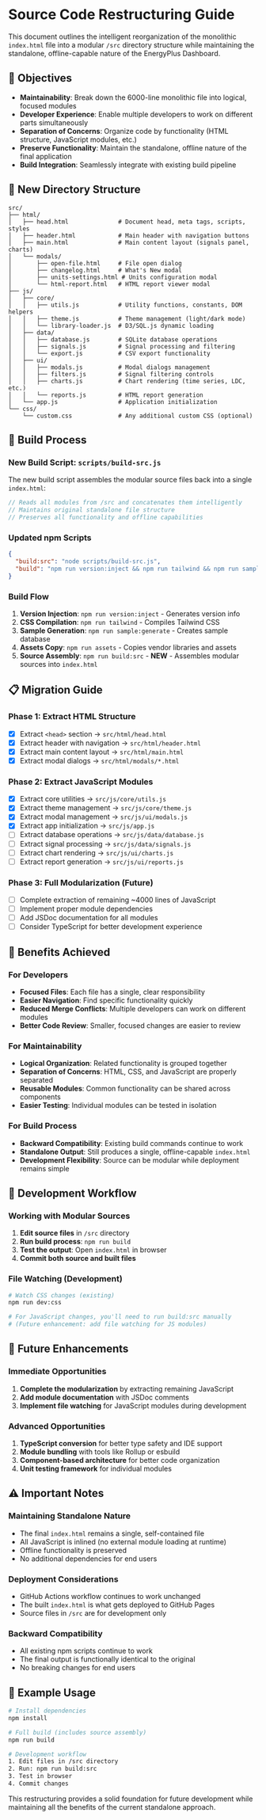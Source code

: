 # Source Code Restructuring Guide

This document outlines the intelligent reorganization of the monolithic `index.html` file into a modular `/src` directory structure while maintaining the standalone, offline-capable nature of the EnergyPlus Dashboard.

## 🎯 Objectives

- **Maintainability**: Break down the 6000-line monolithic file into logical, focused modules
- **Developer Experience**: Enable multiple developers to work on different parts simultaneously
- **Separation of Concerns**: Organize code by functionality (HTML structure, JavaScript modules, etc.)
- **Preserve Functionality**: Maintain the standalone, offline nature of the final application
- **Build Integration**: Seamlessly integrate with existing build pipeline

## 📁 New Directory Structure

```
src/
├── html/
│   ├── head.html              # Document head, meta tags, scripts, styles
│   ├── header.html            # Main header with navigation buttons
│   ├── main.html              # Main content layout (signals panel, charts)
│   └── modals/
│       ├── open-file.html     # File open dialog
│       ├── changelog.html     # What's New modal
│       ├── units-settings.html # Units configuration modal
│       └── html-report.html   # HTML report viewer modal
├── js/
│   ├── core/
│   │   ├── utils.js           # Utility functions, constants, DOM helpers
│   │   ├── theme.js           # Theme management (light/dark mode)
│   │   └── library-loader.js  # D3/SQL.js dynamic loading
│   ├── data/
│   │   ├── database.js        # SQLite database operations
│   │   ├── signals.js         # Signal processing and filtering
│   │   └── export.js          # CSV export functionality
│   ├── ui/
│   │   ├── modals.js          # Modal dialogs management
│   │   ├── filters.js         # Signal filtering controls
│   │   ├── charts.js          # Chart rendering (time series, LDC, etc.)
│   │   └── reports.js         # HTML report generation
│   └── app.js                 # Application initialization
└── css/
    └── custom.css             # Any additional custom CSS (optional)
```

## 🔧 Build Process

### New Build Script: `scripts/build-src.js`

The new build script assembles the modular source files back into a single `index.html`:

```javascript
// Reads all modules from /src and concatenates them intelligently
// Maintains original standalone file structure
// Preserves all functionality and offline capabilities
```

### Updated npm Scripts

```json
{
  "build:src": "node scripts/build-src.js",
  "build": "npm run version:inject && npm run tailwind && npm run sample:generate && npm run assets && npm run build:src"
}
```

### Build Flow

1. **Version Injection**: `npm run version:inject` - Generates version info
2. **CSS Compilation**: `npm run tailwind` - Compiles Tailwind CSS
3. **Sample Generation**: `npm run sample:generate` - Creates sample database
4. **Assets Copy**: `npm run assets` - Copies vendor libraries and assets
5. **Source Assembly**: `npm run build:src` - **NEW** - Assembles modular sources into `index.html`

## 📋 Migration Guide

### Phase 1: Extract HTML Structure
- [x] Extract `<head>` section → `src/html/head.html`
- [x] Extract header with navigation → `src/html/header.html`
- [x] Extract main content layout → `src/html/main.html`
- [x] Extract modal dialogs → `src/html/modals/*.html`

### Phase 2: Extract JavaScript Modules
- [x] Extract core utilities → `src/js/core/utils.js`
- [x] Extract theme management → `src/js/core/theme.js`
- [x] Extract modal management → `src/js/ui/modals.js`
- [x] Extract app initialization → `src/js/app.js`
- [ ] Extract database operations → `src/js/data/database.js`
- [ ] Extract signal processing → `src/js/data/signals.js`
- [ ] Extract chart rendering → `src/js/ui/charts.js`
- [ ] Extract report generation → `src/js/ui/reports.js`

### Phase 3: Full Modularization (Future)
- [ ] Complete extraction of remaining ~4000 lines of JavaScript
- [ ] Implement proper module dependencies
- [ ] Add JSDoc documentation for all modules
- [ ] Consider TypeScript for better development experience

## 🎯 Benefits Achieved

### For Developers
- **Focused Files**: Each file has a single, clear responsibility
- **Easier Navigation**: Find specific functionality quickly
- **Reduced Merge Conflicts**: Multiple developers can work on different modules
- **Better Code Review**: Smaller, focused changes are easier to review

### For Maintainability
- **Logical Organization**: Related functionality is grouped together
- **Separation of Concerns**: HTML, CSS, and JavaScript are properly separated
- **Reusable Modules**: Common functionality can be shared across components
- **Easier Testing**: Individual modules can be tested in isolation

### For Build Process
- **Backward Compatibility**: Existing build commands continue to work
- **Standalone Output**: Still produces a single, offline-capable `index.html`
- **Development Flexibility**: Source can be modular while deployment remains simple

## 🔄 Development Workflow

### Working with Modular Sources

1. **Edit source files** in `/src` directory
2. **Run build process**: `npm run build`
3. **Test the output**: Open `index.html` in browser
4. **Commit both source and built files**

### File Watching (Development)

```bash
# Watch CSS changes (existing)
npm run dev:css

# For JavaScript changes, you'll need to run build:src manually
# (Future enhancement: add file watching for JS modules)
```

## 🚀 Future Enhancements

### Immediate Opportunities
1. **Complete the modularization** by extracting remaining JavaScript
2. **Add module documentation** with JSDoc comments
3. **Implement file watching** for JavaScript modules during development

### Advanced Opportunities
1. **TypeScript conversion** for better type safety and IDE support
2. **Module bundling** with tools like Rollup or esbuild
3. **Component-based architecture** for better code organization
4. **Unit testing framework** for individual modules

## ⚠️ Important Notes

### Maintaining Standalone Nature
- The final `index.html` remains a single, self-contained file
- All JavaScript is inlined (no external module loading at runtime)
- Offline functionality is preserved
- No additional dependencies for end users

### Deployment Considerations
- GitHub Actions workflow continues to work unchanged
- The built `index.html` is what gets deployed to GitHub Pages
- Source files in `/src` are for development only

### Backward Compatibility
- All existing npm scripts continue to work
- The final output is functionally identical to the original
- No breaking changes for end users

## 📝 Example Usage

```bash
# Install dependencies
npm install

# Full build (includes source assembly)
npm run build

# Development workflow
1. Edit files in /src directory
2. Run: npm run build:src
3. Test in browser
4. Commit changes
```

This restructuring provides a solid foundation for future development while maintaining all the benefits of the current standalone approach.